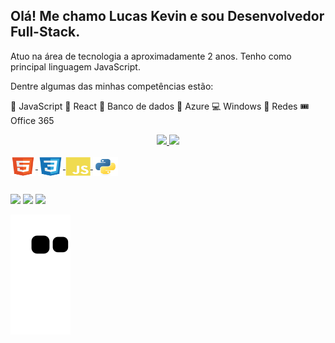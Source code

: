 ## Olá! Me chamo Lucas Kevin e sou Desenvolvedor Full-Stack.

Atuo na área de tecnologia a aproximadamente 2 anos. Tenho como principal linguagem JavaScript.

Dentre algumas das minhas competências estão:

🐗 JavaScript
🤖 React
🎲 Banco de dados
🧿 Azure
💻 Windows
🛜 Redes
🎟️ Office 365

<div align="center">
  <a href="https://github.com/LucasKevin">
  <img height="180em" src="https://github-readme-stats.vercel.app/api?username=LucasKEvin&show_icons=true&theme=dracula&include_all_commits=true&count_private=true"/>
  <img height="180em" src="https://github-readme-stats.vercel.app/api/top-langs/?username=LucasKevin&layout=compact&langs_count=7&theme=dracula"/>
</div>
  
  <div style="display: inline_block"><br>
   <img align="center" alt="Lucas-HTML" height="30" width="40" src="https://raw.githubusercontent.com/devicons/devicon/master/icons/html5/html5-original.svg">
   <img align="center" alt="Lucas-CSS" height="30" width="40" src="https://raw.githubusercontent.com/devicons/devicon/master/icons/css3/css3-original.svg">
  <img align="center" alt="Lucas-Js" height="30" width="40" src="https://raw.githubusercontent.com/devicons/devicon/master/icons/javascript/javascript-plain.svg">
  <img align="center" alt="Lucas-Python" height="30" width="40" src="https://raw.githubusercontent.com/devicons/devicon/master/icons/python/python-original.svg">

</div>
  
##

<div> 
  <a href="https://www.instagram.com/luc_kevinn/" target="_blank"><img src="https://img.shields.io/badge/-Instagram-%23E4405F?style=for-the-badge&logo=instagram&logoColor=white" target="_blank"></a>
  <a href = "https://www.linkedin.com/in/lucas-kevin-32440522b/"><img src=https://img.shields.io/badge/LinkedIn-0077B5?style=for-the-badge&logo=linkedin&logoColor=white></a>
   <a href = "https://mail.google.com/mail/u/1/#inbox"><img src=https://img.shields.io/badge/Gmail-D14836?style=for-the-badge&logo=gmail&logoColor=white></a>
 
  ![Snake animation](https://github.com/LucasKevin/LucasKevin/blob/output/github-contribution-grid-snake.svg)
 
</div>

  
